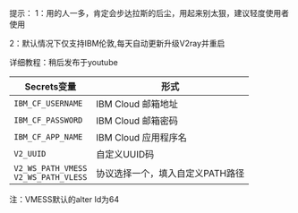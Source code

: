 提示：
1：用的人一多，肯定会步达拉斯的后尘，用起来别太狠，建议轻度使用者使用

2：默认情况下仅支持IBM伦敦,每天自动更新升级V2ray并重启

详细教程：稍后发布于youtube


   | Secrets变量 | 形式 |
  | --------------------- | ----------- |
  | `IBM_CF_USERNAME`       | IBM Cloud 邮箱地址 |
  | `IBM_CF_PASSWORD` | IBM Cloud 邮箱密码 |
  | `IBM_CF_APP_NAME` | IBM Cloud 应用程序名 |
  | `V2_UUID` | 自定义UUID码 |
  | `V2_WS_PATH_VMESS` </br> `V2_WS_PATH_VLESS` | 协议选择一个，填入自定义PATH路径 |
  
注：VMESS默认的alter Id为64
